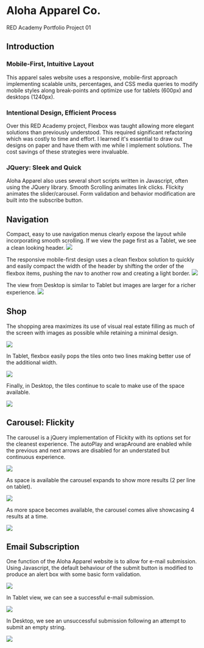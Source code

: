 # Aloha Apparel Co.
RED Academy Portfolio Project 01


## Introduction
### Mobile-First, Intuitive Layout
This apparel sales website uses a responsive, mobile-first approach implementing scalable units, percentages, and CSS media queries to modify mobile styles along break-points and optimize use for tablets (600px) and desktops (1240px). 


### Intentional Design, Efficient Process
Over this RED Academy project, Flexbox was taught allowing more elegant solutions than previously understood. This required significant refactoring which was costly to time and effort. I learned it's essential to draw out designs on paper and have them with me while I implement solutions. The cost savings of these strategies were invaluable.


### JQuery: Sleek and Quick
Aloha Apparel also uses several short scripts written in Javascript, often using the JQuery library. Smooth Scrolling animates link clicks. Flickity animates the slider/carousel. Form validation and behavior modification are built into the subscribe button. 


## Navigation
Compact, easy to use navigation menus clearly expose the layout while incorporating smooth scrolling. If we view the page first as a Tablet, we see a clean looking header.
<img src="https://github.com/vasalmon/aloha/blob/master/readme/Aloha%20Tablet%20Nav.jpg">

The responsive mobile-first design uses a clean flexbox solution to quickly and easily compact the width of the header by shifting the order of the flexbox items, pushing the nav to another row and creating a light border.
<img src="https://github.com/vasalmon/aloha/blob/master/readme/Aloha%20Mobile%20Nav.jpg">

The view from Desktop is similar to Tablet but images are larger for a richer experience.
<img src="https://github.com/vasalmon/aloha/blob/master/readme/Aloha%20Desk%20Nav.jpg">


## Shop
The shopping area maximizes its use of visual real estate filling as much of the screen with images as possible while retaining a minimal design.

<img src="https://github.com/vasalmon/aloha/blob/master/readme/Aloha%20Mobile%20Shop.jpg">

In Tablet, flexbox easily pops the tiles onto two lines making better use of the additional width.

<img src="https://github.com/vasalmon/aloha/blob/master/readme/Aloha%20Tablet%20Shop.jpg">

Finally, in Desktop, the tiles continue to scale to make use of the space available.

<img src="https://github.com/vasalmon/aloha/blob/master/readme/Aloha%20Desk%20Shop.jpg">


## Carousel: Flickity
The carousel is a jQuery implementation of Flickity with its options set for the cleanest experience. The autoPlay and wrapAround are enabled while the previous and next arrows are disabled for an understated but continuous experience.

<img src="https://github.com/vasalmon/aloha/blob/master/readme/Aloha%20Mobile%20Carousel.jpg">

As space is available the carousel expands to show more results (2 per line on tablet).

<img src="https://github.com/vasalmon/aloha/blob/master/readme/Aloha%20Tablet%20Carousel.jpg">

As more space becomes available, the carousel comes alive showcasing 4 results at a time.

<img src="https://github.com/vasalmon/aloha/blob/master/readme/Aloha%20Desk%20Carousel.jpg">


## Email Subscription
One function of the Aloha Apparel website is to allow for e-mail submission. Using Javascript, the default behaviour of the submit button is modified to produce an alert box with some basic form validation.

<img src="https://github.com/vasalmon/aloha/blob/master/readme/Aloha%20Mobile%20Email.jpg">

In Tablet view, we can see a successful e-mail submission.

<img src="https://github.com/vasalmon/aloha/blob/master/readme/Aloha%20Tablet%20Email.jpg">

In Desktop, we see an unsuccessful submission following an attempt to submit an empty string.

<img src="https://github.com/vasalmon/aloha/blob/master/readme/Aloha%20Desk%20Email.jpg">